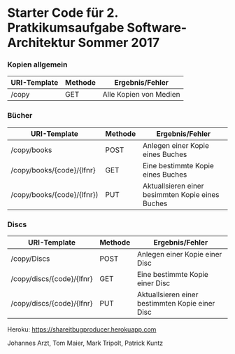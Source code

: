# Starter Code für 2. Pratkikumsaufgabe Software-Architektur Sommer 2017


### Kopien allgemein

| URI-Template | Methode | Ergebnis/Fehler |
|--------------|---------|-----------------|
|/copy|GET|Alle Kopien von Medien|


### Bücher

| URI-Template | Methode | Ergebnis/Fehler |
|--------------|---------|-----------------|
|/copy/books|POST|Anlegen einer Kopie eines Buches|
|/copy/books/{code}/{lfnr}|GET|Eine bestimmte Kopie eines Buches|
|/copy/books/{code}/{lfnr})|PUT|Aktuallsieren einer besimmten Kopie eines Buches|



### Discs

| URI-Template | Methode | Ergebnis/Fehler |
|--------------|---------|-----------------|
|/copy/Discs|POST|Anlegen einer Kopie einer Disc|
|/copy/discs/{code}/{lfnr}|GET|Eine bestimmte Kopie einer Disc|
|/copy/discs/{code}/{lfnr}|PUT|Aktuallsieren einer bestimmten Kopie einer Disc|




Heroku:
https://shareitbugproducer.herokuapp.com


Johannes Arzt,
Tom Maier,
Mark Tripolt,
Patrick Kuntz
